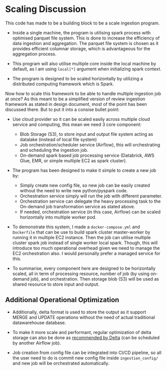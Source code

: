 # Scaling Discussion
This code has made to be a building block to be a scale ingestion program. 

* Inside a single machine, the program is utilising spark process with optimised parquet file system. This is done to increase the efficiency of data ingestion and aggregation. The parquet file system is chosen as it provides efficient columnar storage, which is advantageous for the aggregation process. 

* This program will also utilise multiple core inside the local machine by default, as I am using `local[*]` argument when initializing spark context.

* The program is designed to be scaled horizontally by utilizing a distributed computing framework which is Spark.

Now how to scale this framework to be able to handle multiple ingestion job at once? As this meant to be a simplified version of review ingestion framework as stated in design document, most of the point has been discussed there. But to put it into a consise bullet point:

* Use cloud provider so it can be scaled easily across multiple cloud service and computing, this mean we need 3 core component:
  * Blob Storage (S3), to store input and output file system acting as datalake (instead of local file system)
  * Job orchestration/scheduler service (Airflow), this will orchestrating and scheduling the ingestion job.
  * On-demand spark based job processing service (Databrick, AWS Glue, EMR, or simple multiple EC2 as spark cluster).

* The program has been designed to make it simple to create a new job by:
  * Simply create new config file, so new job can be easily created without the need to write new python/pyspark code.
  * Orchestration service simply will run the job with different parameter.
  * Orchestration service can delegate the heavy processing task to the On-demand job transformation service as stated above. 
  * If needed, orchestration service (in this case, Airflow) can be scaled horizontally into multiple worker pod.

* To demonstrate this system, I made a `docker-compose.yml` and `Dockerfile` that can be use to build spark cluster master-worker by running it in multiple EC2 instance. Then the job can utilise multiple cluster spark job instead of single worker local spark. Though, this will introduce too much operational overhead given we need to manage the EC2 orchestration also. I would personally prefer a managed service for this.

* To summarise, every component here are designed to be horizontally scaled, all in term of processing resource, number of job (by using on-demand job), and orchestration. Then storage blob (S3) will be used as shared resource to store input and output.

## Additional Operational Optimization
* Additionally, delta format is used to store the output as it support MERGE and UPDATE operations without the need of actual traditional datawarehouse database.

* To make it more scale and performant, regular optimization  of delta storage can also be done as [recommended by Delta](https://docs.delta.io/latest/best-practices.html) (can be scheduled by another Airflow job).

* Job creation from config file can be integrated into CI/CD pipeline, so all the user need to do is commit new config file inside `ingestion_config/` and new job will be orchestrated automatically.
